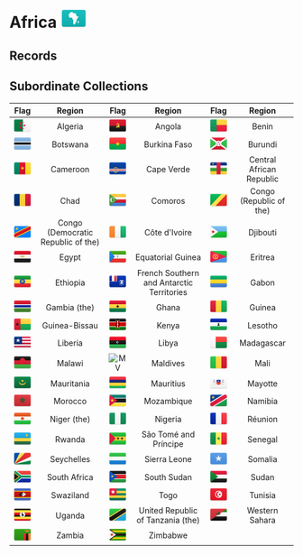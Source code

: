# Africa ![AF](https://github.com/apapenheim/nation-branding-now/blob/master/images/FlagKit/AF@2x.png)

## Records

## Subordinate Collections

| Flag | Region | Flag | Region | Flag | Region |
| :---: | :---: | :---: | :---: | :---: | :---: |
| ![DZ](../images/FlagKit/AF/DZ/DZ@2x.png) | Algeria | ![AO](../images/FlagKit/AF/AO/AO@2x.png) | Angola | ![BJ](../images/FlagKit/AF/BJ/BJ@2x.png) | Benin |
| ![BW](../images/FlagKit/AF/BW/BW@2x.png) | Botswana | ![BF](../images/FlagKit/AF/BF/BF@2x.png) | Burkina Faso | ![BI](../images/FlagKit/AF/BI/BI@2x.png) | Burundi |
| ![CM](../images/FlagKit/AF/CM/CM@2x.png) | Cameroon | ![CV](../images/FlagKit/AF/CV/CV@2x.png) | Cape Verde | ![CF](../images/FlagKit/AF/CF/CF@2x.png) | Central African Republic |
| ![TD](../images/FlagKit/AF/TD/TD@2x.png) | Chad | ![KM](../images/FlagKit/AF/KM/KM@2x.png) | Comoros | ![CG](../images/FlagKit/AF/CG/CG@2x.png) | Congo (Republic of the) |
| ![CD](../images/FlagKit/AF/CD/CD@2x.png) | Congo (Democratic Republic of the) | ![CI](../images/FlagKit/AF/CI/CI@2x.png) | Côte d'Ivoire | ![DJ](../images/FlagKit/AF/DJ/DJ@2x.png) | Djibouti |
| ![EG](../images/FlagKit/AF/EG/EG@2x.png) | Egypt | ![GQ](../images/FlagKit/AF/GQ/GQ@2x.png) | Equatorial Guinea | ![ER](../images/FlagKit/AF/ER/ER@2x.png) | Eritrea |
| ![ET](../images/FlagKit/AF/ET/ET@2x.png) | Ethiopia | ![TF](../images/FlagKit/AF/TF/TF@2x.png) | French Southern and Antarctic Territories | ![GA](../images/FlagKit/AF/GA/GA@2x.png) | Gabon |
| ![GM](../images/FlagKit/AF/GM/GM@2x.png) | Gambia (the) | ![GH](../images/FlagKit/AF/GH/GH@2x.png) | Ghana | ![GN](../images/FlagKit/AF/GN/GN@2x.png) | Guinea |
| ![GW](../images/FlagKit/AF/GW/GW@2x.png) | Guinea-Bissau | ![KE](../images/FlagKit/AF/KE/KE@2x.png) | Kenya | ![LS](../images/FlagKit/AF/LS/LS@2x.png) | Lesotho |
| ![LR](../images/FlagKit/AF/LR/LR@2x.png) | Liberia | ![LY](../images/FlagKit/AF/LY/LY@2x.png) | Libya | ![MG](../images/FlagKit/AF/MG/MG@2x.png) | Madagascar |
| ![MW](../images/FlagKit/AF/MW/MW@2x.png) | Malawi | ![MV](../images/FlagKit/AF/MV/MV@2x.png) | Maldives | ![ML](../images/FlagKit/AF/ML/ML@2x.png) | Mali |
| ![MR](../images/FlagKit/AF/MR/MR@2x.png) | Mauritania | ![MU](../images/FlagKit/AF/MU/MU@2x.png) | Mauritius | ![YT](../images/FlagKit/AF/YT/YT@2x.png) | Mayotte |
| ![MA](../images/FlagKit/AF/MA/MA@2x.png) | Morocco | ![MZ](../images/FlagKit/AF/MZ/MZ@2x.png) | Mozambique | ![NA](../images/FlagKit/AF/NA/NA@2x.png) | Namibia |
| ![NE](../images/FlagKit/AF/NE/NE@2x.png) | Niger (the) | ![NG](../images/FlagKit/AF/NG/NG@2x.png) | Nigeria | ![RE](../images/FlagKit/AF/RE/RE@2x.png) | Réunion |
| ![RW](../images/FlagKit/AF/RW/RW@2x.png) | Rwanda | ![ST](../images/FlagKit/AF/ST/ST@2x.png) | São Tomé and Príncipe | ![SN](../images/FlagKit/AF/SN/SN@2x.png) | Senegal |
| ![SC](../images/FlagKit/AF/SC/SC@2x.png) | Seychelles | ![SL](../images/FlagKit/AF/SL/SL@2x.png) | Sierra Leone | ![SO](../images/FlagKit/AF/SO/SO@2x.png) | Somalia |
| ![ZA](../images/FlagKit/AF/ZA/ZA@2x.png) | South Africa | ![SS](../images/FlagKit/AF/SS/SS@2x.png) | South Sudan | ![SD](../images/FlagKit/AF/SD/SD@2x.png) | Sudan |
| ![SZ](../images/FlagKit/AF/SZ/SZ@2x.png) | Swaziland | ![TG](../images/FlagKit/AF/TG/TG@2x.png) | Togo | ![TN](../images/FlagKit/AF/TN/TN@2x.png) | Tunisia |
| ![UG](../images/FlagKit/AF/UG/UG@2x.png) | Uganda | ![TZ](../images/FlagKit/AF/TZ/TZ@2x.png) | United Republic of Tanzania (the) | ![EH](../images/FlagKit/AF/EH/EH@2x.png) | Western Sahara |
| ![ZM](../images/FlagKit/AF/ZM/ZM@2x.png) | Zambia | ![ZW](../images/FlagKit/AF/ZW/ZW@2x.png) | Zimbabwe |  |  |